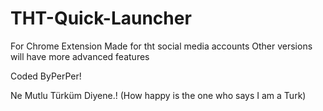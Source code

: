 # THT-Quick-Launcher
For Chrome Extension
Made for tht social media accounts
Other versions will have more advanced features

Coded ByPerPer!

Ne Mutlu Türküm Diyene.! (How happy is the one who says I am a Turk)
